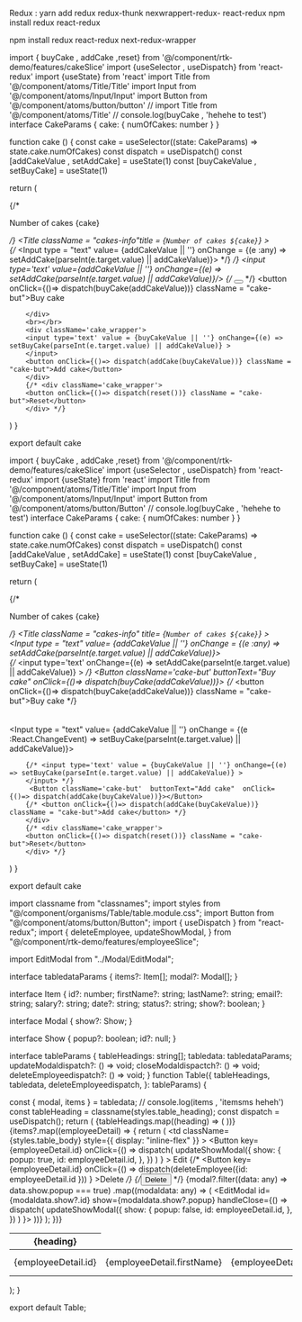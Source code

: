 Redux : 
   yarn add redux redux-thunk nexwrappert-redux- react-redux
   npm install redux react-redux


   npm install redux react-redux next-redux-wrapper



import { buyCake  , addCake ,reset} from '@/component/rtk-demo/features/cakeSlice'
import {useSelector , useDispatch} from 'react-redux'
import {useState} from 'react'
import Title from '@/component/atoms/Title/Title'
import Input from '@/component/atoms/Input/Input'
import Button from '@/component/atoms/button/button'
// import Title from '@/component/atoms/Title'
// console.log(buyCake , 'hehehe to test')
interface CakeParams {
  cake: {
    numOfCakes: number
  }
}

function cake () {
  const cake = useSelector((state: CakeParams) => state.cake.numOfCakes)
  const dispatch = useDispatch()
  const [addCakeValue , setAddCake] = useState(1)
  const [buyCakeValue , setBuyCake] = useState(1)



   return (<div>
        {/* <p className="cakes-info"> Number of cakes {cake}</p> */}
        <Title className = "cakes-info"title = {`Number of cakes ${cake}`} ></Title>
        <div className='cake_wrapper'>
        {/* <Input type = "text"  value= {addCakeValue || ''}  onChange = {(e :any) => setAddCake(parseInt(e.target.value) || addCakeValue)}></Input> */} */}
         <input type='text' value={addCakeValue || ''} onChange={(e) => setAddCake(parseInt(e.target.value) || addCakeValue)}/>
        {/* <Button className = "cake_but" buttonText="Buy cake" ></Button> */}
        <button onClick={()=> dispatch(buyCake(addCakeValue))} className = "cake-but">Buy cake</button>
        
        </div>
        <br></br>
        <div className='cake_wrapper'>
        <input type='text' value = {buyCakeValue || ''} onChange={(e) => setBuyCake(parseInt(e.target.value) || addCakeValue)} > 
        </input>
        <button onClick={()=> dispatch(addCake(buyCakeValue))} className = "cake-but">Add cake</button>
        </div>
        {/* <div className='cake_wrapper'> 
        <button onClick={()=> dispatch(reset())} className = "cake-but">Reset</button>
        </div> */}
   </div>)
}

export default cake


import { buyCake  , addCake ,reset} from '@/component/rtk-demo/features/cakeSlice'
import {useSelector , useDispatch} from 'react-redux'
import {useState} from 'react'
import Title from '@/component/atoms/Title/Title'
import Input from '@/component/atoms/Input/Input'
import Button from '@/component/atoms/button/Button'
// console.log(buyCake , 'hehehe to test')
interface CakeParams {
  cake: {
    numOfCakes: number
  }
}

function cake () {
  const cake = useSelector((state: CakeParams) => state.cake.numOfCakes)
  const dispatch = useDispatch()
  const [addCakeValue , setAddCake] = useState(1)
  const [buyCakeValue , setBuyCake] = useState(1)



   return (<div>
        {/* <p className="cakes-info"> Number of cakes {cake}</p> */}
        <Title className = "cakes-info" title= {`Number of cakes ${cake}`} ></Title>
        <div className='cake_wrapper'>
        <Input type = "text"  value= {addCakeValue || ''}  onChange = {(e :any) => setAddCake(parseInt(e.target.value) || addCakeValue)}></Input>  
        {/* <input type='text' onChange={(e) => setAddCake(parseInt(e.target.value) || addCakeValue)} > 
        </input> */}
        <Button className='cake-but'  buttonText="Buy cake"  onClick={()=> dispatch(buyCake(addCakeValue))}></Button>
        {/* <button onClick={()=> dispatch(buyCake(addCakeValue))} className = "cake-but">Buy cake</button> */}
        </div>
        <br></br>
        <div className='cake_wrapper'>
        <Input type = "text"  value= {addCakeValue || ''}  onChange = {(e :React.ChangeEvent<HTMLInputElement>) => setBuyCake(parseInt(e.target.value) || addCakeValue)}></Input>  

        {/* <input type='text' value = {buyCakeValue || ''} onChange={(e) => setBuyCake(parseInt(e.target.value) || addCakeValue)} > 
        </input> */}
         <Button className='cake-but'  buttonText="Add cake"  onClick={()=> dispatch(addCake(buyCakeValue))}></Button>
        {/* <button onClick={()=> dispatch(addCake(buyCakeValue))} className = "cake-but">Add cake</button> */}
        </div>
        {/* <div className='cake_wrapper'> 
        <button onClick={()=> dispatch(reset())} className = "cake-but">Reset</button>
        </div> */}
   </div>)
}

export default cake


import classname from "classnames";
import styles from "@/component/organisms/Table/table.module.css";
import Button from "@/component/atoms/button/Button";
import { useDispatch } from "react-redux";
import {
  deleteEmployee,
  updateShowModal,
} from "@/component/rtk-demo/features/employeeSlice";

import EditModal from "../Modal/EditModal";

interface tabledataParams {
  items?: Item[];
  modal?: Modal[];
}

interface Item {
  id?: number;
  firstName?: string;
  lastName?: string;
  email?: string;
  salary?: string;
  date?: string;
  status?: string;
  show?: boolean;
}

interface Modal {
  show?: Show;
}

interface Show {
  popup?: boolean;
  id?: null;
}

interface tableParams {
  tableHeadings: string[];
  tabledata: tabledataParams;
  updateModaldispatch?: () => void;
  closeModaldispactch?: () => void;
  deleteEmployeedispatch?: () => void;
}
function Table({
  tableHeadings,
  tabledata,
  deleteEmployeedispatch,
}: tableParams) {
  <!-- console.log("eheheheh", deleteEmployeedispatch); -->
  const { modal, items } = tabledata;
  // console.log(items , 'itemsms heheh')
  const tableHeading = classname(styles.table_heading);
  const dispatch = useDispatch();
  return (
    <table className={styles.table_width}>
      <thead>
        <tr>
          {tableHeadings.map((heading) => (
            <th className={tableHeading}>{heading}</th>
          ))}
        </tr>
      </thead>
      <tbody>
        {items?.map((employeeDetail) => {
          return (
            <tr key={employeeDetail.id}>
              <td> {employeeDetail.id} </td>
              <td>{employeeDetail.firstName}</td>
              <td className={styles.table_body}> {employeeDetail.id}</td>
              <td className={styles.table_body}>
                {employeeDetail.firstName} {employeeDetail.lastName}
              </td>
              <td className={styles.table_body}> {employeeDetail.email}</td>
              <td className={styles.table_body}> {employeeDetail.salary}</td>
              <td className={styles.table_body}> {employeeDetail.date}</td>
              <td className={styles.table_body}> {employeeDetail.status}</td>
              <td
                className={styles.table_body}
                style={{ display: "inline-flex" }}
              >
                <Button
                    key={employeeDetail.id}
                    onClick={() =>
                      dispatch(
                        updateShowModal({
                          show: {
                            popup: true,
                            id: employeeDetail.id,
                          },
                        })
                      )
                    }
                  > Edit
                  </Button>
                {/* <Button
                    key={employeeDetail.id}
                    onClick={() =>
                      dispatch(deleteEmployee({id: employeeDetail.id }))
                    }
                  >Delete
                  </Button> */}
                {/* <Button
                  key={employeeDetail.id}
                  onClick={deleteEmployeedispatch}
                >
                  Delete
                </Button> */}
              </td>
              {modal?.filter((data: any) => data.show.popup === true)
                  .map((modaldata: any) => (
                    <EditModal
                      id={modaldata.show?.id}
                      show={modaldata.show?.popup}
                      handleClose={() =>
                        dispatch(
                          updateShowModal({
                            show: {
                              popup: false,
                              id: employeeDetail.id,
                            },
                          })
                        )
                      }></EditModal>
                  ))} 
            </tr>
          );
        })}
      </tbody>
    </table>
  );
}

export default Table;
